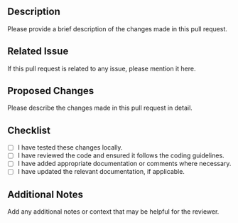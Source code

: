 ## Description

Please provide a brief description of the changes made in this pull request.

## Related Issue

If this pull request is related to any issue, please mention it here.

## Proposed Changes

Please describe the changes made in this pull request in detail.

## Checklist

- [ ] I have tested these changes locally.
- [ ] I have reviewed the code and ensured it follows the coding guidelines.
- [ ] I have added appropriate documentation or comments where necessary.
- [ ] I have updated the relevant documentation, if applicable.

## Additional Notes

Add any additional notes or context that may be helpful for the reviewer.
